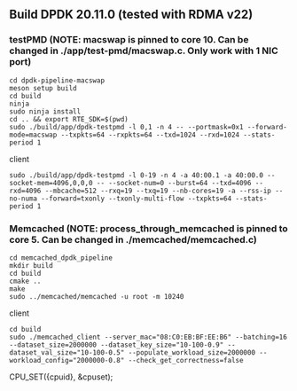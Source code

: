 ## Build DPDK 20.11.0 (tested with RDMA v22)

### testPMD (NOTE: macswap is pinned to core 10. Can be changed in ./app/test-pmd/macswap.c. Only work with 1 NIC port)
```
cd dpdk-pipeline-macswap
meson setup build
cd build
ninja
sudo ninja install
cd .. && export RTE_SDK=$(pwd)
sudo ./build/app/dpdk-testpmd -l 0,1 -n 4 -- --portmask=0x1 --forward-mode=macswap --txpkts=64 --rxpkts=64 --txd=1024 --rxd=1024 --stats-period 1
```
client
```
sudo ./build/app/dpdk-testpmd -l 0-19 -n 4 -a 40:00.1 -a 40:00.0 --socket-mem=4096,0,0,0 -- --socket-num=0 --burst=64 --txd=4096 --rxd=4096 --mbcache=512 --rxq=19 --txq=19 --nb-cores=19 -a --rss-ip --no-numa --forward=txonly --txonly-multi-flow --txpkts=64 --stats-period 1
```


### Memcached (NOTE: process_through_memcached is pinned to core 5. Can be changed in ./memcached/memcached.c)
```
cd memcached_dpdk_pipeline
mkdir build
cd build
cmake ..
make
sudo ../memcached/memcached -u root -m 10240
```
client
```
cd build
sudo ./memcached_client --server_mac="08:C0:EB:BF:EE:B6" --batching=16 --dataset_size=2000000 --dataset_key_size="10-100-0.9" --dataset_val_size="10-100-0.5" --populate_workload_size=2000000 --workload_config="2000000-0.8" --check_get_correctness=false
```

CPU_SET({cpuid}, &cpuset);
